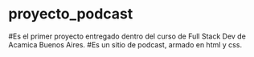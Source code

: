 # proyecto_podcast
#Es el primer proyecto entregado dentro del curso de Full Stack Dev de Acamica Buenos Aires.
#Es un sitio de podcast, armado en html y css.
